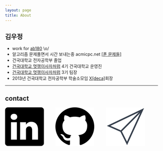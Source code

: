```yaml
---
layout: page
title: About
---
```


## 김우정
  - work for [ab180](https://www.airbridge.io/) \o/ 
  - 알고리즘 문제풀면서 시간 보내는중 acmicpc.net [[푼 문제들]](https://www.acmicpc.net/user/gnujoow)
  - 건국대학교 전자공학부 졸업
  - [건국대학교 멋쟁이사자처럼](https://www.facebook.com/likelionkonkuk/?fref=ts) 4기 건국대학교 운영진
  - [건국대학교 멋쟁이사자처럼](https://www.facebook.com/likelionkonkuk/?fref=ts) 3기 팀장
  - 2013년 건국대학교 전자공학부 학술소모임 [X[deca]](http://www.xdeca.com)회장

---

## contact

<div>
<a href="https://kr.linkedin.com/in/wjkim90" style="float: left; width: 33%;">
  <img src="/assets/img/linkedin.png" />
</a>
<a href="http://github.com/gnujoow" style="float: left; width: 33%;">
  <img src="/assets/img/github.png" />
</a>
<a href="mailto:gnujoow.kim@gmail.com" style="float: left; width: 33%;">
  <img src="/assets/img/email.png" />
</a>
</div>
